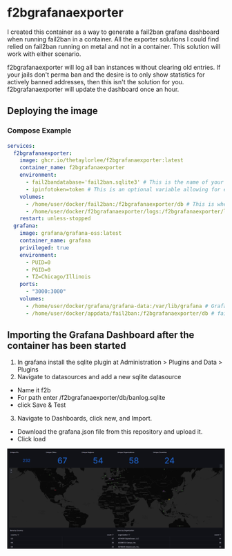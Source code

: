 # f2bgrafanaexporter
I created this container as a way to generate a fail2ban grafana dashboard when running fail2ban in a container. All the exporter solutions I could find relied on fail2ban running on metal and not in a container. This solution will work with either scenario.

f2bgrafanaexporter will log all ban instances without clearing old entries. If your jails don't perma ban and the desire is to only show statistics for actively banned addresses, then this isn't the solution for you. f2bgrafanaexporter will update the dashboard once an hour.

## Deploying the image
### Compose Example
```yml
services:
  f2bgrafanaexporter:
    image: ghcr.io/thetaylorlee/f2bgrafanaexporter:latest
    container_name: f2bgrafanaexporter
    environment:
      - fail2bandatabase='fail2ban.sqlite3' # This is the name of your fail2ban database. If your f2b install uses a different database name then this should be different.
      - ipinfotoken=token # This is an optional variable allowing for exceeding free api limits. To get an api key sign up at ipinfo.io
    volumes:
      - /home/user/docker/fail2ban:/f2bgrafanaexporter/db # This is where the existing fail2ban database is stored and where the exporter db will be stored
      - /home/user/docker/f2bgrafanaexporter/logs:/f2bgrafanaexporter/logs # This volume is where logs will be stored
    restart: unless-stopped
  grafana:
    image: grafana/grafana-oss:latest
    container_name: grafana
    privileged: true
    environment:
      - PUID=0
      - PGID=0
      - TZ=Chicago/Illinois
    ports:
      - "3000:3000"
    volumes:
      - /home/user/docker/grafana/grafana-data:/var/lib/grafana # Grafana config files
      - /home/user/docker/appdata/fail2ban:/f2bgrafanaexporter/db # fail2ban exporter database location
```

## Importing the Grafana Dashboard after the container has been started
1. In grafana install the sqlite plugin at Administration > Plugins and Data > Plugins
2. Navigate to datasources and add a new sqlite datasource
  - Name it f2b
  - For path enter /f2bgrafanaexporter/db/banlog.sqlite
  - click Save & Test
3. Navigate to Dashboards, click new, and Import.
  - Download the grafana.json file from this repository and upload it.
  - Click load

![Grafana Dashboard](https://raw.githubusercontent.com/TheTaylorLee/f2bgrafanaexporter/main/images/grafana.png)
